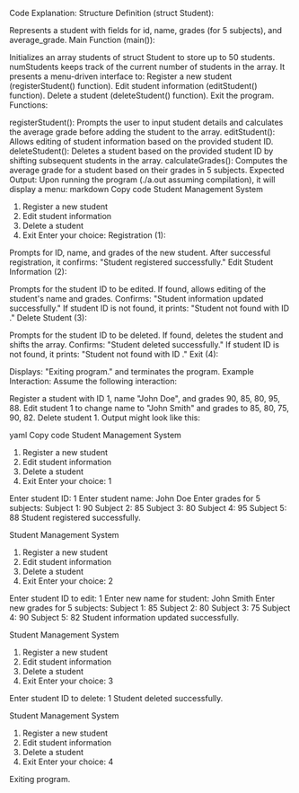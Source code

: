 Code Explanation:
Structure Definition (struct Student):

Represents a student with fields for id, name, grades (for 5 subjects), and average_grade.
Main Function (main()):

Initializes an array students of struct Student to store up to 50 students.
numStudents keeps track of the current number of students in the array.
It presents a menu-driven interface to:
Register a new student (registerStudent() function).
Edit student information (editStudent() function).
Delete a student (deleteStudent() function).
Exit the program.
Functions:

registerStudent(): Prompts the user to input student details and calculates the average grade before adding the student to the array.
editStudent(): Allows editing of student information based on the provided student ID.
deleteStudent(): Deletes a student based on the provided student ID by shifting subsequent students in the array.
calculateGrades(): Computes the average grade for a student based on their grades in 5 subjects.
Expected Output:
Upon running the program (./a.out assuming compilation), it will display a menu:
markdown
Copy code
Student Management System
1. Register a new student
2. Edit student information
3. Delete a student
4. Exit
Enter your choice:
Registration (1):

Prompts for ID, name, and grades of the new student.
After successful registration, it confirms: "Student registered successfully."
Edit Student Information (2):

Prompts for the student ID to be edited.
If found, allows editing of the student's name and grades.
Confirms: "Student information updated successfully."
If student ID is not found, it prints: "Student not found with ID <id>."
Delete Student (3):

Prompts for the student ID to be deleted.
If found, deletes the student and shifts the array.
Confirms: "Student deleted successfully."
If student ID is not found, it prints: "Student not found with ID <id>."
Exit (4):

Displays: "Exiting program." and terminates the program.
Example Interaction:
Assume the following interaction:

Register a student with ID 1, name "John Doe", and grades 90, 85, 80, 95, 88.
Edit student 1 to change name to "John Smith" and grades to 85, 80, 75, 90, 82.
Delete student 1.
Output might look like this:

yaml
Copy code
Student Management System
1. Register a new student
2. Edit student information
3. Delete a student
4. Exit
Enter your choice: 1

Enter student ID: 1
Enter student name: John Doe
Enter grades for 5 subjects:
Subject 1: 90
Subject 2: 85
Subject 3: 80
Subject 4: 95
Subject 5: 88
Student registered successfully.

Student Management System
1. Register a new student
2. Edit student information
3. Delete a student
4. Exit
Enter your choice: 2

Enter student ID to edit: 1
Enter new name for student: John Smith
Enter new grades for 5 subjects:
Subject 1: 85
Subject 2: 80
Subject 3: 75
Subject 4: 90
Subject 5: 82
Student information updated successfully.

Student Management System
1. Register a new student
2. Edit student information
3. Delete a student
4. Exit
Enter your choice: 3

Enter student ID to delete: 1
Student deleted successfully.

Student Management System
1. Register a new student
2. Edit student information
3. Delete a student
4. Exit
Enter your choice: 4

Exiting program.
